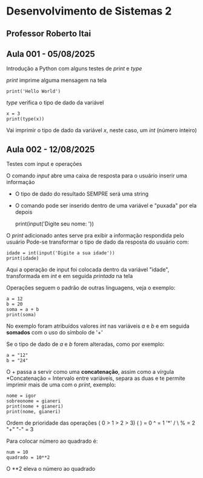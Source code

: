 # **Desenvolvimento de Sistemas 2** 

## **Professor Roberto Itai**

## Aula 001 - 05/08/2025

Introdução a Python com alguns testes de *print* e *type*

*print* imprime alguma mensagem na tela

    print('Hello World')

*type* verifica o tipo de dado da variável

    x = 3
    print(type(x))
Vai imprimir o tipo de dado da variável *x*, neste caso, um *int* (número inteiro)

## Aula 002 - 12/08/2025

Testes com input e operações

O comando *input* abre uma caixa de resposta para o usuário inserir uma informação

 - O tipo de dado do resultado SEMPRE será uma string
 - O comando pode ser inserido dentro de uma variável e "puxada" por ela depois
 
    print(input('Digite seu nome: '))

O *print* adicionado antes serve pra exibir a informação respondida pelo usuário
Pode-se transformar o tipo de dado da resposta do usuário com:

    idade = int(input('Digite a sua idade'))
    print(idade)

Aqui a operação de input foi colocada dentro da variável "idade", transformada em *int* e em seguida *printada* na tela

Operações seguem o padrão de outras linguagens, veja o exemplo:

    a = 12
    b = 20
    soma = a + b
    print(soma)

No exemplo foram atribuídos valores *int* nas variáveis *a* e *b* e em seguida **somados** com o uso do símbolo de '+'

Se o tipo de dado de *a* e *b* forem alteradas, como por exemplo:

    a = "12"
    b = "24"

O + passa a servir como uma **concatenação**, assim como a vírgula
		 *Concatenação = Intervalo entre variáveis, separa as duas e te permite imprimir mais de uma com o *print*, exemplo:
		 

    nome = igor
    sobreonome = gianeri
    print(nome + gianeri)
    print(nome, gianeri)

Ordem de prioridade das operações ( 0 > 1 >  2 > 3)
( ) = 0
^ = 1 
'*' / \ % = 2
"+" "-" = 3

Para colocar número ao quadrado é:

    num = 10
    quadrado = 10**2

O **2 eleva o número ao quadrado
